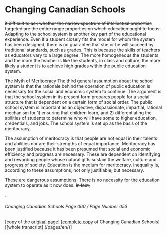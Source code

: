 # Changing Canadian Schools
~~it difficult to ask whether the narrow spectrum of intellectual
properties targeted are the entire range properties on which
education ought to focus.~~
Adapting to the school system is another key part of the educational experience. Even if a student closely fits the model for whom the system has been designed, there is no guarantee that she or he will succeed by traditional standards, such as grades. This is because the skills of teachers as educators vary to a large degree. The more homogeneous the students and the more the teacher is like the students, in class and culture, the more likely a student is to achieve high grades within the public education system.  

The Myth of Meritocracy
The third general assumption about the school system is that the rationale behind the operation of public education is necessary for the social and economic system to continue. The argument is that the school system in its present form prepares people for a social structure that is dependent on a certain form of social order. The public school system is important as an objective, dispassionate, impartial, rational mechanism for 1) ensuring that children learn, and 2) differentiating the abilities of students to determine who will have some to higher education, credentials, and jobs. The school system is set up as the basis of the meritocracy.  

The assumption of meritocracy is that people are not equal in their talents and abilities nor are their strengths of equal importance. Meritocracy has been justified because it has been presumed that social and economic efficiency and progress are necessary. These are dependent on identifying and rewarding people whose natural gifts sustain the welfare, culture and progress of society. Education is the medium for meritocracy.
Inequality is, according to these assumptions, not only justifiable, but necessary.  

These are dangerous assumptions. There is no necessity for the education system to operate as it now does. ~~In fact,~~

.
###### Changing Canadian Schools Page 060 / Page Number 053

[copy of the [original page](/copies-from-original/CCS060-page053.png)]
[[complete copy](/copies-from-original/BestCopy_Changing_Canadian_Schools_Perspectives_on_Disability_and_Inclusion.pdf) of Changing Canadian Schools]
[[whole transcript] (/pages/en/)]

